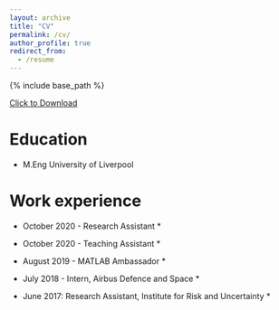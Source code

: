 ```yaml
---
layout: archive
title: "CV"
permalink: /cv/
author_profile: true
redirect_from:
  - /resume
---
```


{% include base_path %}

<a href="myFile.js" download>Click to Download</a>

Education
======
* M.Eng University of Liverpool

Work experience
======
* October 2020 - Research Assistant
  * 

* October 2020 - Teaching Assistant
  * 

* August 2019 - MATLAB Ambassador
  * 

* July 2018 - Intern, Airbus Defence and Space
  * 

* June 2017: Research Assistant, Institute for Risk and Uncertainty
  * 
  
<!-- Skills
======
* Skill 1
* Skill 2
  * Sub-skill 2.1
  * Sub-skill 2.2
  * Sub-skill 2.3
* Skill 3 -->

<!-- Publications
======
  <ul>{% for post in site.publications %}
    {% include archive-single-cv.html %}
  {% endfor %}</ul>
  
Talks
======
  <ul>{% for post in site.talks %}
    {% include archive-single-talk-cv.html %}
  {% endfor %}</ul> -->
  
<!-- Teaching
======
  <ul>{% for post in site.teaching %}
    {% include archive-single-cv.html %}
  {% endfor %}</ul> -->
<!--   
Service and leadership
======
* Currently signed in to 43 different slack teams -->
